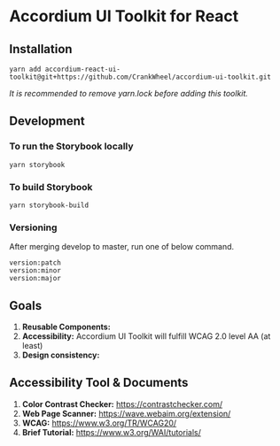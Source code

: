 # Accordium UI Toolkit for React

## Installation 
```
yarn add accordium-react-ui-toolkit@git+https://github.com/CrankWheel/accordium-ui-toolkit.git
```
_It is recommended to remove yarn.lock before adding this toolkit._

## Development
### To run the Storybook locally
```
yarn storybook
```
### To build Storybook
```
yarn storybook-build
```
### Versioning
After merging develop to master, run one of below command.
```
version:patch
version:minor
version:major
```
## Goals
1. **Reusable Components:** 
2. **Accessibility:** Accordium UI Toolkit will fulfill WCAG 2.0 level AA (at least) 
3. **Design consistency:**

## Accessibility Tool & Documents
1. **Color Contrast Checker:** https://contrastchecker.com/
2. **Web Page Scanner:** https://wave.webaim.org/extension/
3. **WCAG:** https://www.w3.org/TR/WCAG20/
4. **Brief Tutorial:** https://www.w3.org/WAI/tutorials/
